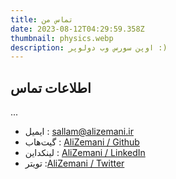 ```yaml
---
title: تماس من
date: 2023-08-12T04:29:59.358Z
thumbnail: physics.webp
description: اوپن سورس وب دولوپر :)
---
```


## اطلاعات تماس

...
<PageIntro />

- ایمیل : sallam@alizemani.ir
- گیت‌هاب : [AliZemani / Github](https://github.com/mehotkhan)
- لینکداین : [AliZemani / LinkedIn](https://www.linkedin.com/in/ali-zemani/)
- تویتر :[AliZemani / Twitter](https://twitter.com/ZemaniAli/)
